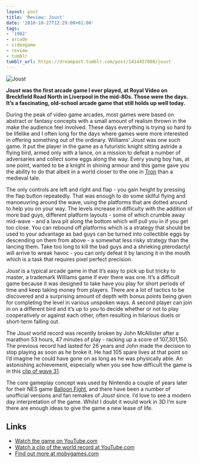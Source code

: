 ```yaml
---
layout: post
title: 'Review: Joust'
date: '2010-10-27T12:29:00+01:00'
tags:
- '1982'
- arcade
- videogame
- review
- tumblr
tumblr_url: https://dreampast.tumblr.com/post/1414457008/joust
---
```

![Joust](https://64.media.tumblr.com/tumblr_l9th1rc9IQ1qbfpni.png)

**_Joust_ was the first arcade game I ever played, at Royal Video on Breckfield Road North in Liverpool in the mid-80s. Those were the days. It’s a fascinating, old-school arcade game that still holds up well today.**

During the peak of video game arcades, most games were based on abstract or fantasy concepts with a small amount of realism thrown in the make the audience feel involved. These days everything is trying so hard to be lifelike and I often long for the days where games were more interested in offering something out of the ordinary. Williams’ _Joust_ was one such game. It put the player in the game as a futuristic knight sitting astride a flying bird, armed only with a lance, on a mission to defeat a number of adversaries and collect some eggs along the way. Every young boy has, at one point, wanted to be a knight in shining armour and this game gave you the ability to do that albeit in a world closer to the one in [Tron](http://en.wikipedia.org/wiki/Tron_(film)) than a medieval tale.

The only controls are left and right and flap - you gain height by pressing the flap button repeatedly. That was enough to do some skilful flying and manoeuvring around the wave, using the platforms that are dotted around to help you on your way. The levels increase in difficulty with the addition of more bad guys, different platform layouts - some of which crumble away mid-wave - and a lava pit along the bottom which will pull you in if you get too close. You can rebound off platforms which is a strategy that should be used to your advantage as bad guys can be turned into collectible eggs by descending on them from above - a somewhat less risky strategy than the lancing them. Take too long to kill the bad guys and a shrieking pterodactyl will arrive to wreak havoc - you can only defeat it by lancing it in the mouth which is a task that requires pixel perfect precision.

_Joust_ is a typical arcade game in that it’s easy to pick up but tricky to master, a trademark Williams game if ever there was one. It’s a difficult game because it was designed to take have you play for short periods of time and keep taking money from players. There are a lot of tactics to be discovered and a surprising amount of depth with bonus points being given for completing the level in various unspoken ways. A second player can join in on a different bird and it’s up to you to decide whether or not to play cooperatively or against each other, often resulting in hilarious duels or short-term falling out.

The _Joust_ world record was recently broken by John McAllister after a marathon 53 hours, 47 minutes of play - racking up a score of 107,301,150. The previous record had lasted for 26 years and John made the decision to stop playing as soon as he broke it. He had 105 spare lives at that point so I’d imagine he could have gone on as long as he was physically able. An astonishing achievement, especially when you see how difficult the game is in this [clip of wave 31](http://www.youtube.com/watch?v=8mKJc4JHp-o).

The core gameplay concept was used by Nintendo a couple of years later for their NES game [Balloon Fight](http://www.mobygames.com/game/balloon-fight), and there have been a number of unofficial versions and fan remakes of _Joust_ since. I’d love to see a modern day interpretation of the game. Whilst I doubt it would work in 3D I’m sure there are enough ideas to give the game a new lease of life.

## Links

- [Watch the game on YouTube.com](http://www.youtube.com/watch?v=JBfs5FqNyq0)
- [Watch a clip of the world record at YouTube.com](http://www.youtube.com/watch?v=8mKJc4JHp-o)
- [Find out more at mobygames.com](http://www.mobygames.com/game/joust)
